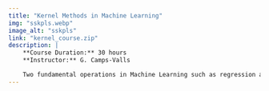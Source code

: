 ```yaml
---
title: "Kernel Methods in Machine Learning"
img: "sskpls.webp"
image_alt: "sskpls"
link: "kernel_course.zip"
description: |
    **Course Duration:** 30 hours  
    **Instructor:** G. Camps-Valls

    Two fundamental operations in Machine Learning such as regression and classification involve drawing nonlinear boundaries or functions through a set of (labeled or unlabeled) training samples. These boundaries or functions at certain (test) samples can be deduced from the similarities between the test sample and the training samples. These similarities can be encoded in Kernels, and the representer theorem can be used to obtain expressions for the functions at any test sample. In this course, we will also review the application of the kernelization of scalar products (e.g., as in the covariance matrix) to obtain nonlinear generalizations of classical feature extraction methods.
---
```

